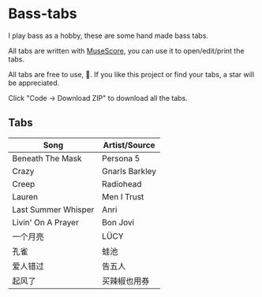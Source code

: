 # Bass-tabs

I play bass as a hobby, these are some hand made bass tabs.

All tabs are written with [MuseScore](https://musescore.org/), you can use it to open/edit/print the tabs.

All tabs are free to use, 🤘. If you like this project or find your tabs, a star will be appreciated.

Click "Code -> Download ZIP" to download all the tabs.

## Tabs

| Song                | Artist/Source   |
|---------------------|-----------------|
| Beneath The Mask    | Persona 5       |
| Crazy               | Gnarls Barkley  |
| Creep               | Radiohead       |
| Lauren              | Men I Trust     |
| Last Summer Whisper | Anri            |
| Livin' On A Prayer  | Bon Jovi        |
| 一个月亮            | LÜCY            |
| 孔雀                | 蛙池             |
| 爱人错过            | 告五人           |
| 起风了              | 买辣椒也用券     |
